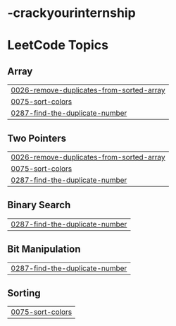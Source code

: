 # -crackyourinternship
<!---LeetCode Topics Start-->
# LeetCode Topics
## Array
|  |
| ------- |
| [0026-remove-duplicates-from-sorted-array](https://github.com/cloudwithbhawna/-crackyourinternship/tree/master/0026-remove-duplicates-from-sorted-array) |
| [0075-sort-colors](https://github.com/cloudwithbhawna/-crackyourinternship/tree/master/0075-sort-colors) |
| [0287-find-the-duplicate-number](https://github.com/cloudwithbhawna/-crackyourinternship/tree/master/0287-find-the-duplicate-number) |
## Two Pointers
|  |
| ------- |
| [0026-remove-duplicates-from-sorted-array](https://github.com/cloudwithbhawna/-crackyourinternship/tree/master/0026-remove-duplicates-from-sorted-array) |
| [0075-sort-colors](https://github.com/cloudwithbhawna/-crackyourinternship/tree/master/0075-sort-colors) |
| [0287-find-the-duplicate-number](https://github.com/cloudwithbhawna/-crackyourinternship/tree/master/0287-find-the-duplicate-number) |
## Binary Search
|  |
| ------- |
| [0287-find-the-duplicate-number](https://github.com/cloudwithbhawna/-crackyourinternship/tree/master/0287-find-the-duplicate-number) |
## Bit Manipulation
|  |
| ------- |
| [0287-find-the-duplicate-number](https://github.com/cloudwithbhawna/-crackyourinternship/tree/master/0287-find-the-duplicate-number) |
## Sorting
|  |
| ------- |
| [0075-sort-colors](https://github.com/cloudwithbhawna/-crackyourinternship/tree/master/0075-sort-colors) |
<!---LeetCode Topics End-->